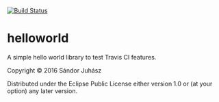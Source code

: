 [![Build Status](https://travis-ci.org/sandor-juhasz/clojure-hello-world.svg?branch=master)](https://travis-ci.org/sandor-juhasz/clojure-hello-world)

# helloworld

A simple hello world library to test Travis CI features.

Copyright © 2016 Sándor Juhász

Distributed under the Eclipse Public License either version 1.0 or (at
your option) any later version.
